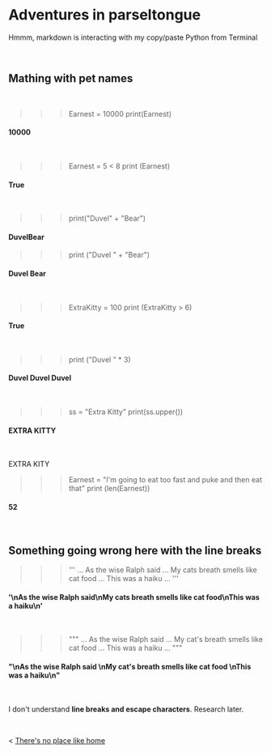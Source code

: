 # Adventures in parseltongue

Hmmm, markdown is interacting with my copy/paste Python from Terminal

&nbsp; &nbsp; &nbsp; &nbsp;

## Mathing with pet names

&nbsp; &nbsp;

>>> Earnest = 10000
>>> print(Earnest)
#### 10000

&nbsp;

>>> Earnest = 5 < 8
>>> print (Earnest)
#### True

&nbsp;

>>> print("Duvel" + "Bear")
#### DuvelBear

>>> print ("Duvel " + "Bear")
#### Duvel Bear

&nbsp;

>>> ExtraKitty = 100
>>> print (ExtraKitty > 6)
#### True

&nbsp;

>>> print ("Duvel " * 3)
#### Duvel Duvel Duvel 

&nbsp;

>>> ss = "Extra Kitty"
>>> print(ss.upper())
#### EXTRA KITTY

 &nbsp;
 
 EXTRA KITY
>>> Earnest = "I'm going to eat too fast and puke and then eat that"
>>> print (len(Earnest))
#### 52

 
 
 &nbsp; &nbsp;


## Something going wrong here with the line breaks

>>> '''
... As the wise Ralph said
... My cats breath smells like cat food
... This was a haiku
... '''
#### '\nAs the wise Ralph said\nMy cats breath smells like cat food\nThis was a haiku\n'

&nbsp;

>>> """
... As the wise Ralph said 
... My cat's breath smells like cat food 
... This was a haiku
... """
#### "\nAs the wise Ralph said \nMy cat's breath smells like cat food \nThis was a haiku\n"
>>> 

&nbsp;

I don't understand **line breaks and escape characters**. Research later.

&nbsp; &nbsp; &nbsp; &nbsp;
  

< [There's no place like home](./index.md)
